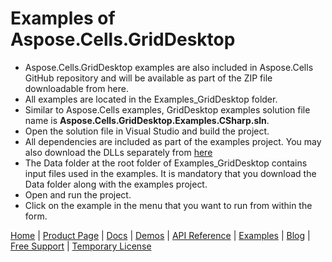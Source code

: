 # Examples of Aspose.Cells.GridDesktop

* Aspose.Cells.GridDesktop examples are also included in Aspose.Cells GitHub repository and will be available as part of the ZIP file downloadable from here.
* All examples are located in the Examples_GridDesktop folder.
* Similar to Aspose.Cells examples, GridDesktop examples solution file name is **Aspose.Cells.GridDesktop.Examples.CSharp.sln**.
* Open the solution file in Visual Studio and build the project.
* All dependencies are included as part of the examples project. You may also download the DLLs separately from [here](https://downloads.aspose.com/cells/net)
* The Data folder at the root folder of Examples_GridDesktop contains input files used in the examples. It is mandatory that you download the Data folder along with the examples project.
* Open and run the project.
* Click on the example in the menu that you want to run from within the form.

[Home](https://www.aspose.com/) | [Product Page](https://products.aspose.com/cells/net) | [Docs](https://docs.aspose.com/cells/net/) | [Demos](https://products.aspose.app/cells/family) | [API Reference](https://apireference.aspose.com/cells/net) | [Examples](https://github.com/aspose-cells/Aspose.Cells-for-.NET) | [Blog](https://blog.aspose.com/category/cells/) | [Free Support](https://forum.aspose.com/c/cells) |  [Temporary License](https://purchase.aspose.com/temporary-license)
